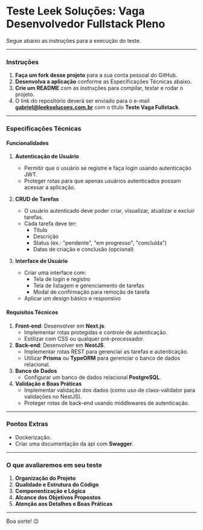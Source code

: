 # Teste Leek Soluções: Vaga Desenvolvedor Fullstack Pleno

Segue abaixo as instruções para a execução do teste.

---

### Instruções

1. **Faça um fork desse projeto** para a sua conta pessoal do GitHub.
2. **Desenvolva a aplicação** conforme as Especificações Técnicas abaixo.
3. **Crie um README** com as instruções para compilar, testar e rodar o projeto.
4. O link do repositório deverá ser enviado para o e-mail **gabriel@leeksolucoes.com.br** com o título **Teste Vaga Fullstack**.

---

### Especificações Técnicas

#### Funcionalidades

1. **Autenticação de Usuário**

   - Permitir que o usuário se registre e faça login usando autenticação JWT.
   - Proteger rotas para que apenas usuários autenticados possam acessar a aplicação.

2. **CRUD de Tarefas**

   - O usuário autenticado deve poder criar, visualizar, atualizar e excluir tarefas.
   - Cada tarefa deve ter:
     - Título
     - Descrição
     - Status (ex.: "pendente", "em progresso", "concluída")
     - Datas de criação e conclusão (opcional)

3. **Interface de Usuário**
   - Criar uma interface com:
     - Tela de login e registro
     - Tela de listagem e gerenciamento de tarefas
     - Modal de confirmação para remoção de tarefa
   - Aplicar um design básico e responsivo

#### Requisitos Técnicos

1. **Front-end**: Desenvolver em **Next.js**.
   - Implementar rotas protegidas e controle de autenticação.
   - Estilizar com CSS ou qualquer pré-processador.
2. **Back-end**: Desenvolver em **NestJS**.
   - Implementar rotas REST para gerenciar as tarefas e autenticação.
   - Utilizar **Prisma** ou **TypeORM** para gerenciar o banco de dados relacional.
3. **Banco de Dados**
   - Configurar um banco de dados relacional **PostgreSQL**.
4. **Validação e Boas Práticas**
   - Implementar validação dos dados (como uso de class-validator para validações no NestJS).
   - Proteger rotas de back-end usando middlewares de autenticação.

---

### Pontos Extras

- Dockerização.
- Criar uma documentação da api com **Swagger**.

---

### O que avaliaremos em seu teste

1. **Organização do Projeto**
2. **Qualidade e Estrutura do Código**
3. **Componentização e Lógica**
4. **Alcance dos Objetivos Propostos**
5. **Atenção aos Detalhes e Boas Práticas**

---

Boa sorte! 😉
